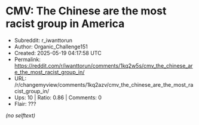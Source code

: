 # CMV: The Chinese are the most racist group in America

- Subreddit: r_iwanttorun
- Author: Organic_Challenge151
- Created: 2025-05-19 04:17:58 UTC
- Permalink: https://reddit.com/r/iwanttorun/comments/1kq2w5s/cmv_the_chinese_are_the_most_racist_group_in/
- URL: /r/changemyview/comments/1kq2azv/cmv_the_chinese_are_the_most_racist_group_in/
- Ups: 10 | Ratio: 0.86 | Comments: 0
- Flair: ???

_(no selftext)_
